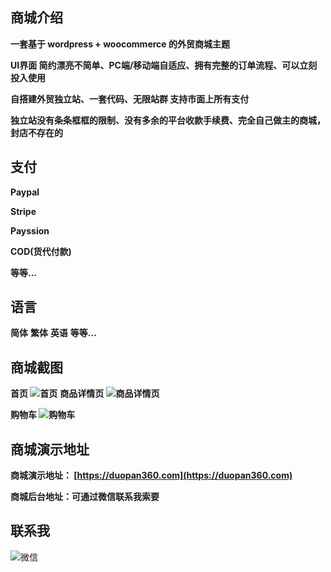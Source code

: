 

商城介绍
-----------------
**一套基于 wordpress + woocommerce 的外贸商城主题**<br/>

**UI界面 简约漂亮不简单、PC端/移动端自适应、拥有完整的订单流程、可以立刻投入使用**<br/>

**自搭建外贸独立站、一套代码、无限站群 支持市面上所有支付**<br/>

**独立站没有条条框框的限制、没有多余的平台收款手续费、完全自己做主的商城，封店不存在的**<br/>


支付
-----------------
**Paypal**

**Stripe**

**Payssion**

**COD(货代付款)**

**等等...**


语言
-----------------
**简体**
**繁体**
**英语**
**等等...**


商城截图
-----------------
**首页 ![首页](/image/1.png)**  **商品详情页 ![商品详情页](/image/2.png)**

**购物车 ![购物车](/image/4.png)**


商城演示地址
-----------------
**商城演示地址： [https://duopan360.com](https://duopan360.com)**

**商城后台地址：可通过微信联系我索要**


联系我
-----------------
![微信](/image/wx.png?1)


